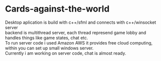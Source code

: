 # Cards-against-the-world
Desktop aplication is build with c++/sfml and connects with c++/winsocket server</br>
backend is multithread server, each thread represend game lobby and handles things like game states, chat etc. </br>
To run server code i used Amazon AWS it provides free cloud computing, within you can set up small windows server. </br>
Currently i am working on server code, chat is almost ready.
